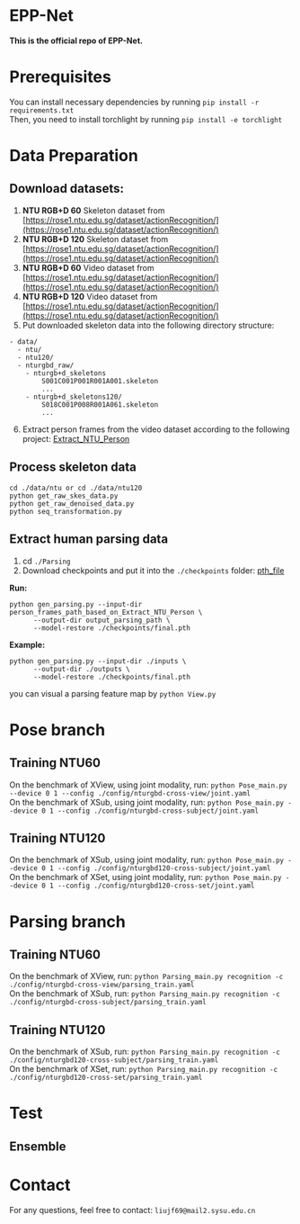 # EPP-Net
**This is the official repo of EPP-Net.**

# Prerequisites
You can install necessary dependencies by running ```pip install -r requirements.txt```  <br />
Then, you need to install torchlight by running ```pip install -e torchlight```  <br />

# Data Preparation
## Download datasets:
1. **NTU RGB+D 60** Skeleton dataset from [https://rose1.ntu.edu.sg/dataset/actionRecognition/](https://rose1.ntu.edu.sg/dataset/actionRecognition/) <br />
2. **NTU RGB+D 120** Skeleton dataset from [https://rose1.ntu.edu.sg/dataset/actionRecognition/](https://rose1.ntu.edu.sg/dataset/actionRecognition/) <br />
3. **NTU RGB+D 60** Video dataset from [https://rose1.ntu.edu.sg/dataset/actionRecognition/](https://rose1.ntu.edu.sg/dataset/actionRecognition/) <br />
4. **NTU RGB+D 120** Video dataset from [https://rose1.ntu.edu.sg/dataset/actionRecognition/](https://rose1.ntu.edu.sg/dataset/actionRecognition/) <br />
5. Put downloaded skeleton data into the following directory structure:
```
- data/
  - ntu/
  - ntu120/
  - nturgbd_raw/
    - nturgb+d_skeletons
        S001C001P001R001A001.skeleton
        ...
    - nturgb+d_skeletons120/
        S018C001P008R001A061.skeleton
        ...
```
6. Extract person frames from the video dataset according to the following project: [Extract_NTU_Person](https://github.com/liujf69/Extract_NTU_Person) <br />
## Process skeleton data
```
cd ./data/ntu or cd ./data/ntu120
python get_raw_skes_data.py
python get_raw_denoised_data.py
python seq_transformation.py
```
## Extract human parsing data
1. cd ```./Parsing```
2. Download checkpoints and put it into the ```./checkpoints``` folder: [pth_file](https://drive.google.com/file/d/1R2SISHFYyWag6iAw8qzoWfcTPs6hLdr7/view?usp=sharing) <br />

**Run:** 
```
python gen_parsing.py --input-dir person_frames_path_based_on_Extract_NTU_Person \
      --output-dir output_parsing_path \
      --model-restore ./checkpoints/final.pth
```
**Example:** 
```
python gen_parsing.py --input-dir ./inputs \
      --output-dir ./outputs \
      --model-restore ./checkpoints/final.pth
```
you can visual a parsing feature map by ```python View.py``` <br />
# Pose branch
## Training NTU60
On the benchmark of XView, using joint modality, run: ```python Pose_main.py --device 0 1 --config ./config/nturgbd-cross-view/joint.yaml``` <br />
On the benchmark of XSub, using joint modality, run: ```python Pose_main.py --device 0 1 --config ./config/nturgbd-cross-subject/joint.yaml``` <br />

## Training NTU120
On the benchmark of XSub, using joint modality, run: ```python Pose_main.py --device 0 1 --config ./config/nturgbd120-cross-subject/joint.yaml``` <br />
On the benchmark of XSet, using joint modality, run: ```python Pose_main.py --device 0 1 --config ./config/nturgbd120-cross-set/joint.yaml``` <br />

# Parsing branch
## Training NTU60
On the benchmark of XView, run: ```python Parsing_main.py recognition -c ./config/nturgbd-cross-view/parsing_train.yaml``` <br />
On the benchmark of XSub, run: ```python Parsing_main.py recognition -c ./config/nturgbd-cross-subject/parsing_train.yaml``` <br />
## Training NTU120
On the benchmark of XSub, run: ```python Parsing_main.py recognition -c ./config/nturgbd120-cross-subject/parsing_train.yaml``` <br />
On the benchmark of XSet, run: ```python Parsing_main.py recognition -c ./config/nturgbd120-cross-set/parsing_train.yaml``` <br />

# Test
## Ensemble

# Contact
For any questions, feel free to contact: ```liujf69@mail2.sysu.edu.cn```
